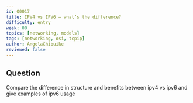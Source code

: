 ```yaml
---
id: Q0017
title: IPV4 vs IPV6 — what’s the difference?
difficulty: entry
week: 00
topics: [networking, models]
tags: [networking, osi, tcpip]
author: AngelaChibuike
reviewed: false
---
```


## Question
Compare the difference in structure and benefits between ipv4 vs ipv6 and give examples of ipv6 usage


